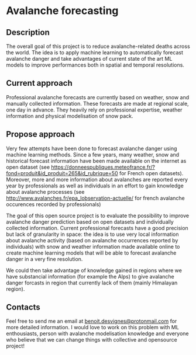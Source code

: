 # Avalanche forecasting

## Description
The overall goal of this project is to reduce avalanche-related deaths across the world. 
The idea is to apply machine learning to automatically forecast avalanche danger and take advantages of current state of the art ML models to improve performances both in spatial and temporal resolutions.

## Current approach

Professional avalanche forecasts are currently based on weather, snow and manually collected information. These forecasts are made at regional scale, one day in advance. They heavily rely on professional expertise, weather information and physical modelisation of snow pack.

## Propose approach
Very few attempts have been done to forecast avalanche danger using machine learning methods. Since a few years, many weather, snow and historical forecast information have been made available on the internet as open dataset (see https://donneespubliques.meteofrance.fr/?fond=produit&id_produit=265&id_rubrique=50 for French open datasets).
Moreover, more and more information about avalanches are reported every year by professionals as well as individuals in an effort to gain knowledge about avalanche processes (see http://www.avalanches.fr/epa_lobservation-actuelle/ for french avalanche occurences recorded by professionals)

The goal of this open source project is to evaluate the possibility to improve avalanche danger prediction based on open datasets and individually collected information.
Current professional forecasts have a good precision but lack of granularity in space: the idea is to use very local information about avalanche activity (based on avalanche occurrences reported by individuals) with snow and weather information made available online to create machine learning models that will be able to forecast avalanche danger in a very fine resolution.

We could then take advantage of knowledge gained in regions where we have substancial information (for example the Alps) to give avalanche danger forcasts in region that currently lack of them (mainly Himalayan region).

## Contacts

Feel free to send me an email at benoit.desvignes@protonmail.com for more detailed information. I would love to work on this problem with ML enthousiasts, person with avalanche modelisation knowledge and everyone who believe that we can change things with collective and opensource project!
